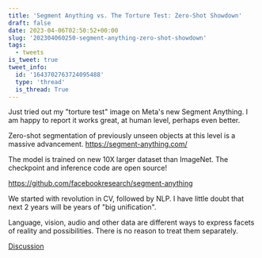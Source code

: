 ```yaml
---
title: 'Segment Anything vs. The Torture Test: Zero-Shot Showdown'
draft: false
date: 2023-04-06T02:50:52+00:00
slug: '202304060250-segment-anything-zero-shot-showdown'
tags:
  - tweets
is_tweet: true
tweet_info:
  id: '1643702763724095488'
  type: 'thread'
  is_thread: True
---
```




Just tried out my "torture test" image on Meta's new Segment Anything. I am happy to report it works great, at human level, perhaps even better. 

Zero-shot segmentation of previously unseen objects at this level is a massive advancement.
<https://segment-anything.com/>

The model is trained on new 10X larger dataset than ImageNet. The checkpoint and inference code are open source!

<https://github.com/facebookresearch/segment-anything>

We started with revolution in CV, followed by NLP. I have little  doubt that next 2 years will be years of "big unification".

Language, vision, audio and other data are different ways to express facets of reality and possibilities. There is no reason to treat them separately.

[Discussion](https://x.com/sytelus/status/1643702763724095488)
